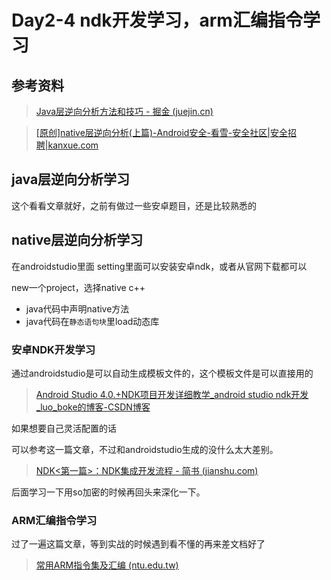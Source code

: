 # Day2-4 ndk开发学习，arm汇编指令学习

## 参考资料

> [Java层逆向分析方法和技巧 - 掘金 (juejin.cn)](https://juejin.cn/post/7197882841026314300)
> 

> [[原创]native层逆向分析(上篇)-Android安全-看雪-安全社区|安全招聘|kanxue.com](https://bbs.kanxue.com/thread-276068.htm)
> 

## java层逆向分析学习

这个看看文章就好，之前有做过一些安卓题目，还是比较熟悉的

## native层逆向分析学习

在androidstudio里面 setting里面可以安装安卓ndk，或者从官网下载都可以

new一个project，选择native c++

- java代码中声明native方法
- java代码在`静态语句块`里load动态库

### 安卓NDK开发学习

通过androidstudio是可以自动生成模板文件的，这个模板文件是可以直接用的

> [Android Studio 4.0.+NDK项目开发详细教学_android studio ndk开发_luo_boke的博客-CSDN博客](https://blog.csdn.net/luo_boke/article/details/107306531)
> 

如果想要自己灵活配置的话

可以参考这一篇文章，不过和androidstudio生成的没什么太大差别。

> [NDK<第一篇>：NDK集成开发流程 - 简书 (jianshu.com)](https://www.jianshu.com/p/583e91462173)
> 

后面学习一下用so加密的时候再回头来深化一下。

### ARM汇编指令学习

过了一遍这篇文章，等到实战的时候遇到看不懂的再来差文档好了

> [常用ARM指令集及汇编 (ntu.edu.tw)](https://www.csie.ntu.edu.tw/~b97079/arm/ARM_zhiling.pdf)
>
